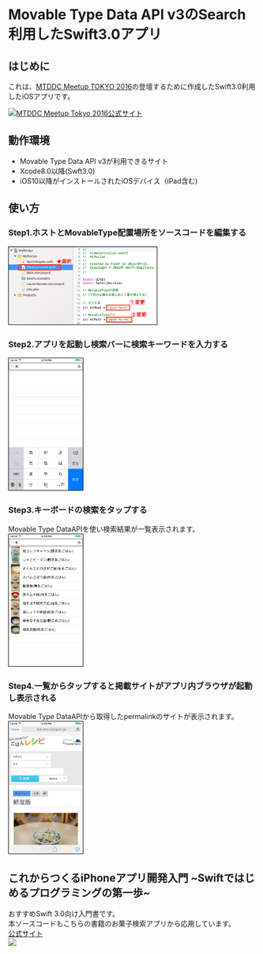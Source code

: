 # Movable Type Data API v3のSearch利用したSwift3.0アプリ
## はじめに  
これは、[MTDDC Meetup TOKYO 2016](http://mtddc2016.mt-tokyo.net/)の登壇するために作成したSwift3.0利用したiOSアプリです。  

<a href="http://mtddc2016.mt-tokyo.net/"><img src="http://mtddc2016.mt-tokyo.net/common/images/bnr460_120.png" alt="MTDDC Meetup Tokyo 2016公式サイト" width="460" height="120"></a>  

## 動作環境
* Movable Type Data API v3が利用できるサイト
* Xcode8.0以降(Swft3.0)
* iOS10以降がインストールされたiOSデバイス（iPad含む)

## 使い方

### Step1.ホストとMovableType配置場所をソースコードを編集する
<img src="./img/HowToUseStep1_1.png" width="300" style="border:solid 1px #000000">  


### Step2.アプリを起動し検索バーに検索キーワードを入力する
<img src="./img/HowToUseStep2_1.png" width="150" style="border:solid 1px #000000">  

### Step3.キーボードの検索をタップする
Movable Type DataAPIを使い検索結果が一覧表示されます。  
<img src="./img/HowToUseStep3_1.png" width="150" style="border:solid 1px #000000">  

### Step4.一覧からタップすると掲載サイトがアプリ内ブラウザが起動し表示される
Movable Type DataAPIから取得したpermalinkのサイトが表示されます。  
<img src="./img/HowToUseStep4_1.png" width="150" style="border:solid 1px #000000">  

## これからつくるiPhoneアプリ開発入門 ~Swiftではじめるプログラミングの第一歩~
おすすめSwift 3.0向け入門書です。  
本ソースコードもこちらの書籍のお菓子検索アプリから応用しています。  
[公式サイト](https://swiftbg.github.io/swiftbook/)  
![](https://images-fe.ssl-images-amazon.com/images/I/51tP8W6KckL.jpg)